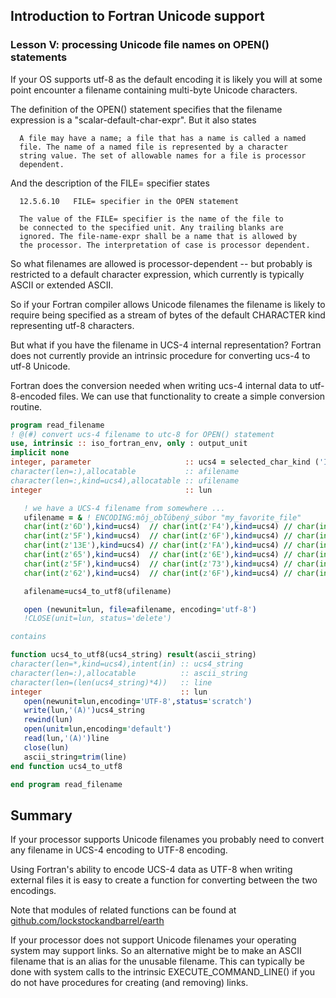 ## Introduction to Fortran Unicode support
### Lesson V: processing Unicode file names on OPEN() statements

If your OS supports utf-8 as the default encoding it is likely you will
at some point encounter a filename containing multi-byte Unicode characters.

The definition of the OPEN() statement specifies that the
filename expression is a "scalar-default-char-expr". But it
also states

      A file may have a name; a file that has a name is called a named
      file. The name of a named file is represented by a character
      string value. The set of allowable names for a file is processor
      dependent.

And the description of the FILE= specifier states

      12.5.6.10   FILE= specifier in the OPEN statement

      The value of the FILE= specifier is the name of the file to
      be connected to the specified unit. Any trailing blanks are
      ignored. The file-name-expr shall be a name that is allowed by
      the processor. The interpretation of case is processor dependent.

So what filenames are allowed is processor-dependent -- but probably
is restricted to a default character expression, which currently is
typically ASCII or extended ASCII.

So if your Fortran compiler allows Unicode filenames the filename is
likely to require being specified as a stream of bytes of the default
CHARACTER kind representing utf-8 characters.

But what if you have the filename in UCS-4 internal representation?
Fortran does not currently provide an intrinsic procedure for converting
ucs-4 to utf-8 Unicode.

Fortran does the conversion needed when writing ucs-4 internal data
to utf-8-encoded files. We can use that functionality to create a
simple conversion routine.

```fortran
program read_filename
! @(#) convert ucs-4 filename to utc-8 for OPEN() statement
use, intrinsic :: iso_fortran_env, only : output_unit
implicit none
integer, parameter                     :: ucs4 = selected_char_kind ('ISO_10646')
character(len=:),allocatable           :: afilename
character(len=:,kind=ucs4),allocatable :: ufilename
integer                                :: lun

   ! we have a UCS-4 filename from somewhere ...
   ufilename = & ! ENCODING:môj_obľúbený_súbor "my_favorite_file"
   char(int(z'6D'),kind=ucs4)  // char(int(z'F4'),kind=ucs4) // char(int(z'6A'),kind=ucs4)// &
   char(int(z'5F'),kind=ucs4)  // char(int(z'6F'),kind=ucs4) // char(int(z'62'),kind=ucs4)// &
   char(int(z'13E'),kind=ucs4) // char(int(z'FA'),kind=ucs4) // char(int(z'62'),kind=ucs4)// &
   char(int(z'65'),kind=ucs4)  // char(int(z'6E'),kind=ucs4) // char(int(z'FD'),kind=ucs4)// &
   char(int(z'5F'),kind=ucs4)  // char(int(z'73'),kind=ucs4) // char(int(z'FA'),kind=ucs4)// &
   char(int(z'62'),kind=ucs4)  // char(int(z'6F'),kind=ucs4) // char(int(z'72'),kind=ucs4)

   afilename=ucs4_to_utf8(ufilename)

   open (newunit=lun, file=afilename, encoding='utf-8')
   !CLOSE(unit=lun, status='delete')

contains

function ucs4_to_utf8(ucs4_string) result(ascii_string)
character(len=*,kind=ucs4),intent(in) :: ucs4_string
character(len=:),allocatable          :: ascii_string
character(len=(len(ucs4_string)*4))   :: line
integer                               :: lun
   open(newunit=lun,encoding='UTF-8',status='scratch')
   write(lun,'(A)')ucs4_string
   rewind(lun)
   open(unit=lun,encoding='default')
   read(lun,'(A)')line
   close(lun)
   ascii_string=trim(line)
end function ucs4_to_utf8

end program read_filename
```
## Summary

If your processor supports Unicode filenames you probably need to
convert any filename in UCS-4 encoding to UTF-8 encoding.

Using Fortran's ability to encode UCS-4 data as UTF-8 when writing
external files it is easy to create a function for converting between
the two encodings.

Note that modules of related functions can be found at
[github.com/lockstockandbarrel/earth](github.com/lockstockandbarrel/earth)

If your processor does not support Unicode filenames your operating system
may support links. So an alternative might be to make an ASCII filename
that is an alias for the unusable filename. This can typically be done
with system calls to the intrinsic EXECUTE_COMMAND_LINE() if you do not have
procedures for creating (and removing) links.
